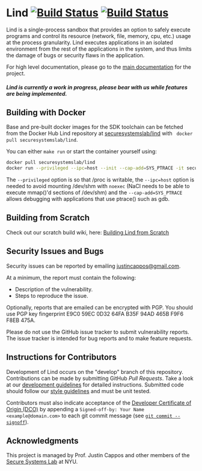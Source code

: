 # Lind [![Build Status](https://github.com/Lind-Project/lind_project/actions/workflows/lind-selfhost.yml/badge.svg?branch=develop)](https://github.com/Lind-Project/lind_project/actions/workflows/lind-selfhost.yml) [![Build Status](https://github.com/Lind-Project/lind_project/actions/workflows/daily-builds.yml/badge.svg?branch=master)](https://github.com/Lind-Project/lind_project/actions/workflows/daily-builds.yml)

Lind is a single-process sandbox that provides an option to safely execute
programs and control its resource (network, file, memory, cpu, etc.) usage
at the process granularity. Lind executes applications in an isolated
environment from the rest of the applications in the system, and thus
limits the damage of bugs or security flaws in the application.

For high level documentation, please go to the [main documentation](https://github.com/Lind-Project/lind-docs) for the project.

##### Lind is currently a work in progress, please bear with us while features are being implemented.

## Building with Docker
Base and pre-built docker images for the SDK toolchain can be fetched from
the Docker Hub Lind repository at [securesystemslab/lind](https://hub.docker.com/r/securesystemslab/lind)
with ` docker pull securesystemslab/lind`.

You can either `make run` or start the container yourself using:

```bash
docker pull securesystemslab/lind
docker run --privileged --ipc=host --init --cap-add=SYS_PTRACE -it securesystemslab/lind /bin/bash
```

The `--privileged` option is so that /proc is writable, the `--ipc=host` option
is needed to avoid mounting /dev/shm with `noexec` (NaCl needs to be able to
execute mmap()'d sections of /dev/shm) and the `--cap-add=SYS_PTRACE` allows
debugging with applications that use ptrace() such as gdb.

## Building from Scratch
Check out our scratch build wiki, here: [Building Lind from Scratch](https://github.com/Lind-Project/lind_project/wiki/Building-Lind-From-Scratch)

## Security Issues and Bugs
Security issues can be reported by emailing justincappos@gmail.com.

At a minimum, the report must contain the following:
* Description of the vulnerability.
* Steps to reproduce the issue.

Optionally, reports that are emailed can be encrypted with PGP. You should use
PGP key fingerprint E9C0 59EC 0D32 64FA B35F 94AD 465B F9F6 F8EB 475A.

Please do not use the GitHub issue tracker to submit vulnerability reports. The
issue tracker is intended for bug reports and to make feature requests.

## Instructions for Contributors
Development of Lind occurs on the "develop" branch of this repository.
Contributions can be made by submitting GitHub *Pull Requests*. Take a look at
our [development
guidelines](https://github.com/secure-systems-lab/lab-guidelines/blob/master/dev-workflow.md)
for detailed instructions. Submitted code should follow our [style
guidelines](https://github.com/secure-systems-lab/code-style-guidelines) and
must be unit tested.

Contributors must also indicate acceptance of the [Developer Certificate of
Origin (DCO)](https://developercertificate.org/) by appending a `Signed-off-by:
Your Name <example@domain.com>` to each git commit message (see [`git commit
--signoff`](https://git-scm.com/docs/git-commit#Documentation/git-commit.txt---signoff)).


## Acknowledgments
This project is managed by Prof. Justin Cappos and other members of the
[Secure Systems Lab](https://ssl.engineering.nyu.edu/) at NYU.
